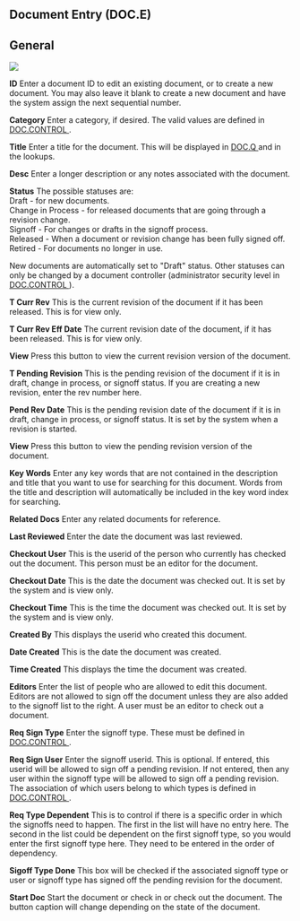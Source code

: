 ##  Document Entry (DOC.E)

<PageHeader />

##  General

![](./DOC-E-1.jpg)

**ID** Enter a document ID to edit an existing document, or to create a new
document. You may also leave it blank to create a new document and have the
system assign the next sequential number.  
  
**Category** Enter a category, if desired. The valid values are defined in [ DOC.CONTROL ](../DOC-Q/DOC-CONTROL/README.md) .
  
**Title** Enter a title for the document. This will be displayed in [ DOC.Q ](../DOC-Q/README.md) and in the lookups.
  
**Desc** Enter a longer description or any notes associated with the document.  
  
**Status** The possible statuses are:  
Draft - for new documents.  
Change in Process - for released documents that are going through a revision
change.  
Signoff - For changes or drafts in the signoff process.  
Released - When a document or revision change has been fully signed off.  
Retired - For documents no longer in use.  
  
New documents are automatically set to "Draft" status. Other statuses can only be changed by a document controller (administrator security level in [ DOC.CONTROL ](../DOC-Q/DOC-CONTROL/README.md) ).
  
**T Curr Rev** This is the current revision of the document if it has been
released. This is for view only.  
  
**T Curr Rev Eff Date** The current revision date of the document, if it has
been released. This is for view only.  
  
**View** Press this button to view the current revision version of the
document.  
  
**T Pending Revision** This is the pending revision of the document if it is
in draft, change in process, or signoff status. If you are creating a new
revision, enter the rev number here.  
  
**Pend Rev Date** This is the pending revision date of the document if it is
in draft, change in process, or signoff status. It is set by the system when a
revision is started.  
  
**View** Press this button to view the pending revision version of the
document.  
  
**Key Words** Enter any key words that are not contained in the description
and title that you want to use for searching for this document. Words from the
title and description will automatically be included in the key word index for
searching.  
  
**Related Docs** Enter any related documents for reference.  
  
**Last Reviewed** Enter the date the document was last reviewed.  
  
**Checkout User** This is the userid of the person who currently has checked
out the document. This person must be an editor for the document.  
  
**Checkout Date** This is the date the document was checked out. It is set by
the system and is view only.  
  
**Checkout Time** This is the time the document was checked out. It is set by
the system and is view only.  
  
**Created By** This displays the userid who created this document.  
  
**Date Created** This is the date the document was created.  
  
**Time Created** This displays the time the document was created.  
  
**Editors** Enter the list of people who are allowed to edit this document.
Editors are not allowed to sign off the document unless they are also added to
the signoff list to the right. A user must be an editor to check out a
document.  
  
**Req Sign Type** Enter the signoff type. These must be defined in [ DOC.CONTROL ](../DOC-Q/DOC-CONTROL/README.md) .
  
**Req Sign User** Enter the signoff userid. This is optional. If entered, this userid will be allowed to sign off a pending revision. If not entered, then any user within the signoff type will be allowed to sign off a pending revision. The association of which users belong to which types is defined in [ DOC.CONTROL ](../DOC-Q/DOC-CONTROL/README.md) .
  
**Req Type Dependent** This is to control if there is a specific order in
which the signoffs need to happen. The first in the list will have no entry
here. The second in the list could be dependent on the first signoff type, so
you would enter the first signoff type here. They need to be entered in the
order of dependency.  
  
**Sigoff Type Done** This box will be checked if the associated signoff type
or user or signoff type has signed off the pending revision for the document.  
  
**Start Doc** Start the document or check in or check out the document. The
button caption will change depending on the state of the document.  
  
  
<badge text= "Version 8.10.57" vertical="middle" />

<PageFooter />